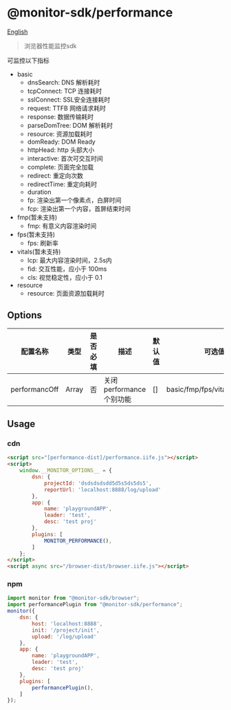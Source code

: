 # @monitor-sdk/performance

[English](./README_en.md)

> 浏览器性能监控sdk

可监控以下指标

- basic
    - dnsSearch: DNS 解析耗时
    - tcpConnect: TCP 连接耗时
    - sslConnect: SSL安全连接耗时
    - request: TTFB 网络请求耗时
    - response: 数据传输耗时
    - parseDomTree: DOM 解析耗时
    - resource: 资源加载耗时
    - domReady: DOM Ready
    - httpHead: http 头部大小
    - interactive: 首次可交互时间
    - complete: 页面完全加载
    - redirect: 重定向次数
    - redirectTime: 重定向耗时
    - duration
    - fp: 渲染出第一个像素点，白屏时间
    - fcp: 渲染出第一个内容，首屏结束时间
- fmp(暂未支持)
    - fmp: 有意义内容渲染时间 
- fps(暂未支持)
    - fps: 刷新率
- vitals(暂未支持)
    - lcp: 最大内容渲染时间，2.5s内
    - fid: 交互性能，应小于 100ms
    - cls: 视觉稳定性，应小于 0.1
- resource
    - resource: 页面资源加载耗时

## Options

|配置名称|类型|是否必填|描述|默认值|可选值|
|-|-|-|-|-|-|
|performancOff|Array|否|关闭 performance 个别功能|[]|basic/fmp/fps/vitals/resource|

## Usage

### cdn

```html
<script src="[performance-dist]/performance.iife.js"></script>
<script>
    window.__MONITOR_OPTIONS__ = {
        dsn: {
            projectId: 'dsdsdsdsdd5d5s5ds5ds5',
            reportUrl: 'localhost:8888/log/upload'
        },
        app: {
            name: 'playgroundAPP',
            leader: 'test',
            desc: 'test proj'
        },
        plugins: [
            MONITOR_PERFORMANCE(),
        ]
    };
</script>
<script async src="/browser-dist/browser.iife.js"></script>
```

### npm

```js
import monitor from "@monitor-sdk/browser";
import performancePlugin from "@monitor-sdk/performance";
monitor({
    dsn: {
        host: 'localhost:8888',
        init: '/project/init',
        upload: '/log/upload'
    },
    app: {
        name: 'playgroundAPP',
        leader: 'test',
        desc: 'test proj'
    },
    plugins: [
        performancePlugin(),
    ]
});
```

